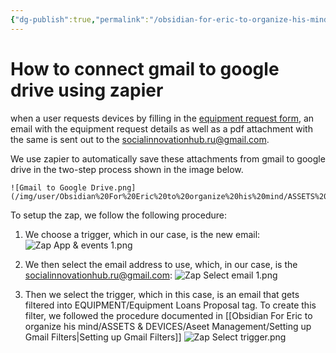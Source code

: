 ```yaml
---
{"dg-publish":true,"permalink":"/obsidian-for-eric-to-organize-his-mind/assets-and-devices/aseet-management/how-to-connect-gmail-to-google-drive-using-zapier/"}
---
```


# How to connect gmail to google drive using zapier
when a user requests devices by filling in the [equipment request form](https://linktr.ee/sihvisitors), an email with the equipment request details as well as a pdf attachment with the same is sent out to the socialinnovationhub.ru@gmail.com. 

We use zapier to automatically save these attachments from gmail to google drive in the two-step process shown in the image below. 

	![Gmail to Google Drive.png](/img/user/Obsidian%20For%20Eric%20to%20organize%20his%20mind/ASSETS%20&%20DEVICES/Aseet%20Management/Gmail%20to%20Google%20Drive.png)



To setup the zap, we follow the following procedure: 

1. We choose a trigger, which in our case, is the new email: ![Zap App & events 1.png](/img/user/Obsidian%20For%20Eric%20to%20organize%20his%20mind/ASSETS%20&%20DEVICES/Aseet%20Management/Zap%20App%20&%20events%201.png)




2. We then select the email address to use, which, in our case, is the socialinnovationhub.ru@gmail.com:     ![Zap Select email 1.png](/img/user/Obsidian%20For%20Eric%20to%20organize%20his%20mind/ASSETS%20&%20DEVICES/Aseet%20Management/Zap%20Select%20email%201.png)


3. Then we select the trigger, which in this case, is an email that gets filtered into EQUIPMENT/Equipment Loans Proposal tag. To create this filter, we followed the procedure documented in [[Obsidian For Eric to organize his mind/ASSETS & DEVICES/Aseet Management/Setting up Gmail Filters\|Setting up Gmail Filters]] ![Zap Select trigger.png](/img/user/Obsidian%20For%20Eric%20to%20organize%20his%20mind/ASSETS%20&%20DEVICES/Aseet%20Management/Zap%20Select%20trigger.png)